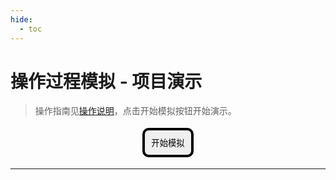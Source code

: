 ```yaml
---
hide: 
  - toc
---
```


# 操作过程模拟 - 项目演示

<div markdown="1" id="promptWindow">

> 操作指南见[操作说明](opsdoc.md)，点击开始模拟按钮开始演示。

</div>


<div class="center" id="beginWindow">
	<button type="button" class="defaultButton" onclick="beginWindow()"><span>开始模拟</span></button>
</div>
<div class="center" id="displayWindow" style="display: none">
	<div class="right">
		<button type="button" class="defaultButton" onclick="javascript:location.reload()"><span>重新开始</span></button>
	</div>
	<h2>外卖序列</h2>
	<p><span style="color: green">绿色</span>代表装满已锁<br><span style="color: blue">蓝色</span>代表装满未锁<span style="color: brown"><br>棕色</span>代表空柜已锁</p>
</div>

---

<div class="center" id="operatePane" style="display: none">
	<h2>操作序列</h2>
	<div class="center" id="operations"></div>
</div>

<style>
	.right {
		text-align: right;
	}
	.center {
		text-align: center;
	}
	.box {
		margin: 4px;
		border: solid 4px;
		height: 60px;
		width: 60px;
		text-align: center;
		text-decoration: none;
		display: inline-block;
	}
	.defaultButton {
		margin: 4px;
		border: solid 4px;
		border-radius: 10px;
		padding: 10px 10px;
		text-align: center;
		text-decoration: none;
		display: inline-block;
	}
</style>
<script src="/javascripts/opsroutine.js"></script>

